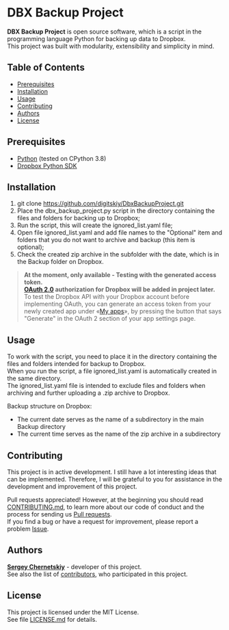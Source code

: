 # DBX Backup Project

**DBX Backup Project** is open source software, which is a script in the programming language Python for backing up data to Dropbox.    
This project was built with modularity, extensibility and simplicity in mind.

## Table of Contents

-   [Prerequisites](#prerequisites)
-   [Installation](#installation)
-   [Usage](#usage)
-   [Contributing](#contributing)
-   [Authors](#authors)
-   [License](#license)

## Prerequisites

- [Python](https://www.python.org/downloads) (tested on CPython 3.8)
- [Dropbox Python SDK](https://www.dropbox.com/developers/documentation/python)

## Installation

1. git clone <https://github.com/digitskiy/DbxBackupProject.git>
2. Place the dbx_backup_project.py script in the directory containing the files and folders for backing up to Dropbox;
3. Run the script, this will create the  ignored_list.yaml file;
4. Open file ignored_list.yaml and add file names to the "Optional" item and folders that you do not want to archive and backup (this item is optional);
5. Check the created zip archive in the subfolder with the date, which is in the Backup folder on Dropbox.

> **At the moment, only available - Testing with the generated access token.  
[OAuth 2.0](http://oauth.net/2/) authorization for Dropbox will be added in project later.**    
To test the Dropbox API with your Dropbox account before implementing OAuth,
you can generate an access token from your newly created app under «[My apps](https://www.dropbox.com/developers/apps)», 
by pressing the button that says "Generate" in the OAuth 2 section of your app settings page.

## Usage

To work with the script, you need to place it in the directory containing the files and folders intended for backup to Dropbox.   
When you run the script, a file ignored_list.yaml is automatically created in the same directory.   
The ignored_list.yaml file is intended to exclude files and folders when archiving and further uploading a .zip archive to Dropbox.   

Backup structure on Dropbox:
- The current date serves as the name of a subdirectory in the main Backup directory
- The current time serves as the name of the zip archive in a subdirectory

## Contributing

This project is in active development. I still have a lot
interesting ideas that can be implemented. Therefore, I will be grateful to you for
assistance in the development and improvement of this project.

Pull requests appreciated! However, at the beginning you should read [CONTRIBUTING.md](https://github.com/digitskiy/DbxBackupProject/blob/master/CONTRIBUTING.md), 
to learn more about our code of conduct and the process for sending us [Pull requests](https://github.com/digitskiy/DbxBackupProject/pulls).    
If you find a bug or have a request for improvement, please report a problem [Issue](https://github.com/digitskiy/DbxBackupProject/issues).

## Authors

[**Sergey Chernetskiy**](https://github.com/digitskiy) - developer of this project.    
See also the list of [contributors](https://github.com/digitskiy/DbxBackupProject/graphs/contributors), who participated in this project.

## License

This project is licensed under the MIT License.   
See file [LICENSE.md](https://github.com/digitskiy/DbxBackupProject/blob/master/LICENSE) for details.
